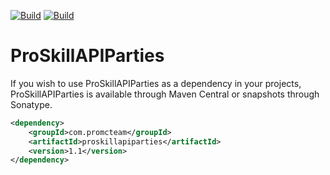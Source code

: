 [![Build](https://github.com/promcteam/proskillapiparties/actions/workflows/release.yml/badge.svg?branch=main)](https://s01.oss.sonatype.org/content/repositories/releases/com/promcteam/proskillapiparties/1.1)
[![Build](https://github.com/promcteam/proskillapiparties/actions/workflows/devbuild.yml/badge.svg?branch=dev)](https://s01.oss.sonatype.org/content/repositories/snapshots/com/promcteam/proskillapiparties/1.1)

# ProSkillAPIParties

If you wish to use ProSkillAPIParties as a dependency in your projects, ProSkillAPIParties is available through Maven Central
or snapshots through Sonatype.

```xml
<dependency>
    <groupId>com.promcteam</groupId>
    <artifactId>proskillapiparties</artifactId>
    <version>1.1</version>
</dependency>
```